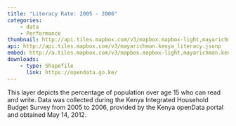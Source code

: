 ```yaml
---
title: "Literacy Rate: 2005 - 2006"
categories: 
    - data
    - Performance
thumbnail: http://api.tiles.mapbox.com/v3/mapbox.mapbox-light,mayarichman.kenya_literacy/7/77/63.png128
api: http://api.tiles.mapbox.com/v3/mayarichman.kenya_literacy.jsonp
embed: http://a.tiles.mapbox.com/v3/mapbox.mapbox-light,mayarichman.kenya_literacy.html#6/-0.1318/37.0899
downloads:
    - type: Shapefile
      link: https://opendata.go.ke/
---
```

<p>This layer depicts the percentage of population over age 15 who can read and write. Data was collected during the Kenya Integrated Household Budget Survey from 2005 to 2006, provided by the Kenya openData portal and obtained May 14, 2012.</p>
